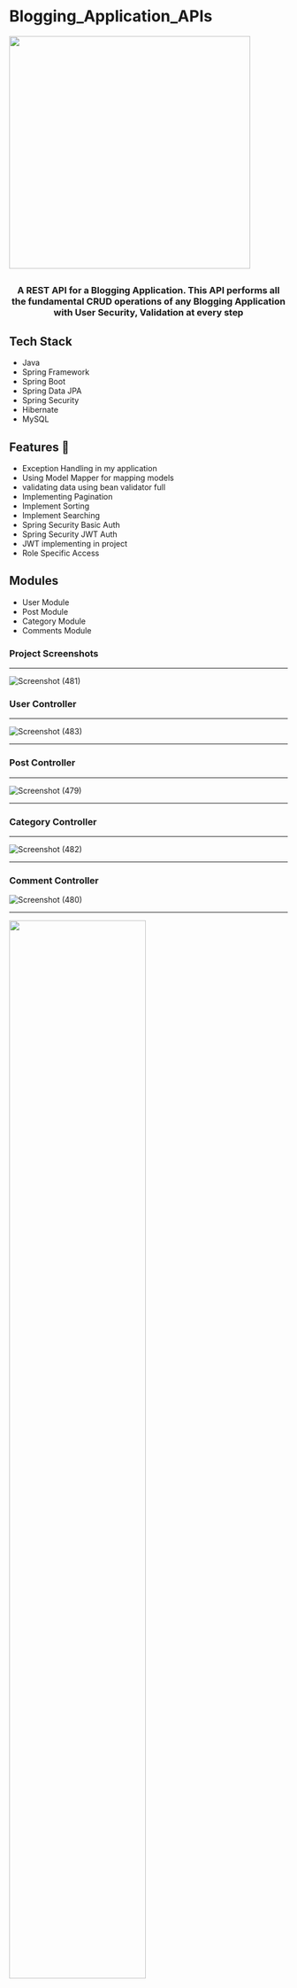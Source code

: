 # Blogging_Application_APIs
<img  align="center"  src="https://i.pinimg.com/originals/d3/46/4a/d3464a4351fdf340ccb6bb37c281381a.gif" width="93%" height="420px" />

##
<h3 align="center">

A REST API for a Blogging Application. This API performs all the fundamental CRUD operations of any Blogging Application with User Security, Validation at every step </h3>

## Tech Stack

* Java
* Spring Framework
* Spring Boot
* Spring Data JPA
* Spring Security
* Hibernate
* MySQL

## Features 📒

 * Exception Handling in my application
 * Using Model Mapper for mapping models
 * validating data using bean validator full
 * Implementing Pagination
 * Implement Sorting
 * Implement Searching
 * Spring Security Basic Auth
 * Spring Security JWT Auth
 * JWT implementing in project
 * Role Specific Access

## Modules

* User Module
* Post Module
* Category Module
* Comments Module

### Project Screenshots 
---
![Screenshot (481)](https://user-images.githubusercontent.com/100846744/209333894-c6397d2d-3377-492a-849e-8a0e8aabbee2.png)

### User Controller
---
![Screenshot (483)](https://user-images.githubusercontent.com/100846744/209333985-b0b57a95-b2dd-4b46-bde1-992448b4c887.png)


---

### Post Controller

---
![Screenshot (479)](https://user-images.githubusercontent.com/100846744/209333866-dae65933-4af4-40f0-933f-c2d5ff640376.png)


---

### Category Controller

---

![Screenshot (482)](https://user-images.githubusercontent.com/100846744/209333965-05361d71-8f56-4dfc-b087-4c142e6e3e0c.png)


---

### Comment Controller

![Screenshot (480)](https://user-images.githubusercontent.com/100846744/209333936-070d754a-4096-430f-b67f-1df259c11350.png)

---



<img  align="center" src="https://readme-typing-svg.herokuapp.com?font=Architects+Daughter&amp;color=0eff00&amp;size=20&amp;lines=Thanks!+For+Visiting+On+My+Project!;See+You+Next-Time+Hope+u+like+its...👨🏻‍💻;" style="width: 70%;">
